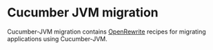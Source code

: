 # Cucumber JVM migration

Cucumber-JVM migration contains [OpenRewrite](https://docs.openrewrite.org/) recipes for migrating applications using Cucumber-JVM.
